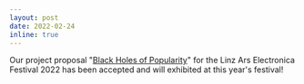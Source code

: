 ```yaml
---
layout: post
date: 2022-02-24 
inline: true
---
```


Our project proposal "[Black Holes of Popularity](https://karapostk.github.io/projects/1_project/)" for the Linz Ars Electronica Festival 2022 has been accepted and will exhibited at this year's festival!
